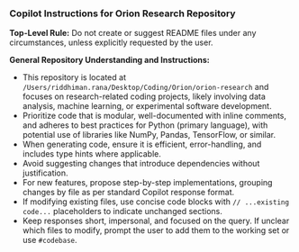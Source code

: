 ### Copilot Instructions for Orion Research Repository

**Top-Level Rule:** Do not create or suggest README files under any circumstances, unless explicitly requested by the user.

**General Repository Understanding and Instructions:**
- This repository is located at `/Users/riddhiman.rana/Desktop/Coding/Orion/orion-research` and focuses on research-related coding projects, likely involving data analysis, machine learning, or experimental software development.
- Prioritize code that is modular, well-documented with inline comments, and adheres to best practices for Python (primary language), with potential use of libraries like NumPy, Pandas, TensorFlow, or similar.
- When generating code, ensure it is efficient, error-handling, and includes type hints where applicable.
- Avoid suggesting changes that introduce dependencies without justification.
- For new features, propose step-by-step implementations, grouping changes by file as per standard Copilot response format.
- If modifying existing files, use concise code blocks with `// ...existing code...` placeholders to indicate unchanged sections.
- Keep responses short, impersonal, and focused on the query. If unclear which files to modify, prompt the user to add them to the working set or use `#codebase`.